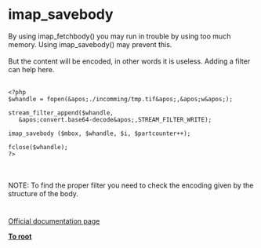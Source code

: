 # imap_savebody



By using imap_fetchbody() you may run in trouble by using too much memory. Using imap_savebody() may prevent this. <br><br>But the content will be encoded, in other words it is useless. Adding a filter can help here.<br><br>

```
<?php
$whandle = fopen(&apos;./incomming/tmp.tif&apos;,&apos;w&apos;);

stream_filter_append($whandle, 
   &apos;convert.base64-decode&apos;,STREAM_FILTER_WRITE);

imap_savebody ($mbox, $whandle, $i, $partcounter++);

fclose($whandle);
?>
```
<br><br>NOTE: To find the proper filter you need to check the encoding given by the structure of the body.  

#

[Official documentation page](https://www.php.net/manual/en/function.imap-savebody.php)

**[To root](/README.md)**